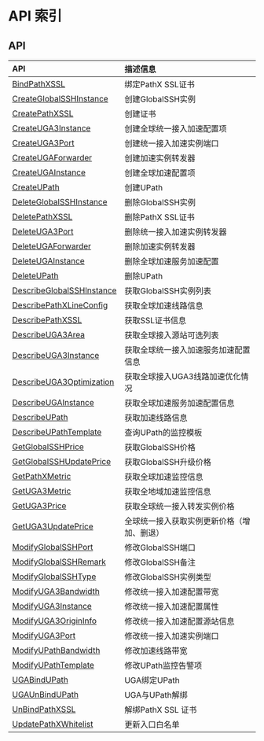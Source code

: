 # API 索引

## API

| API | 描述信息 |
|:---|:---|
|[BindPathXSSL](api/pathx-api/bind_path_xssl)|绑定PathX SSL证书|
|[CreateGlobalSSHInstance](api/pathx-api/create_global_ssh_instance)|创建GlobalSSH实例|
|[CreatePathXSSL](api/pathx-api/create_path_xssl)|创建证书|
|[CreateUGA3Instance](api/pathx-api/create_uga3_instance)|创建全球统一接入加速配置项|
|[CreateUGA3Port](api/pathx-api/create_uga3_port)|创建统一接入加速实例端口|
|[CreateUGAForwarder](api/pathx-api/create_uga_forwarder)|创建加速实例转发器|
|[CreateUGAInstance](api/pathx-api/create_uga_instance)|创建全球加速配置项|
|[CreateUPath](api/pathx-api/create_upath)|创建UPath|
|[DeleteGlobalSSHInstance](api/pathx-api/delete_global_ssh_instance)|删除GlobalSSH实例|
|[DeletePathXSSL](api/pathx-api/delete_path_xssl)|删除PathX SSL证书|
|[DeleteUGA3Port](api/pathx-api/delete_uga3_port)|删除统一接入加速实例转发器|
|[DeleteUGAForwarder](api/pathx-api/delete_uga_forwarder)|删除加速实例转发器|
|[DeleteUGAInstance](api/pathx-api/delete_uga_instance)|删除全球加速服务加速配置|
|[DeleteUPath](api/pathx-api/delete_upath)|删除UPath|
|[DescribeGlobalSSHInstance](api/pathx-api/describe_global_ssh_instance)|获取GlobalSSH实例列表|
|[DescribePathXLineConfig](api/pathx-api/describe_path_x_line_config)|获取全球加速线路信息|
|[DescribePathXSSL](api/pathx-api/describe_path_xssl)|获取SSL证书信息|
|[DescribeUGA3Area](api/pathx-api/describe_uga3_area)|获取全球接入源站可选列表|
|[DescribeUGA3Instance](api/pathx-api/describe_uga3_instance)|获取全球统一接入加速服务加速配置信息|
|[DescribeUGA3Optimization](api/pathx-api/describe_uga3_optimization)|获取全球接入UGA3线路加速优化情况|
|[DescribeUGAInstance](api/pathx-api/describe_uga_instance)|获取全球加速服务加速配置信息|
|[DescribeUPath](api/pathx-api/describe_upath)|获取加速线路信息|
|[DescribeUPathTemplate](api/pathx-api/describe_upath_template)|查询UPath的监控模板|
|[GetGlobalSSHPrice](api/pathx-api/get_global_ssh_price)|获取GlobalSSH价格|
|[GetGlobalSSHUpdatePrice](api/pathx-api/get_global_ssh_update_price)|获取GlobalSSH升级价格|
|[GetPathXMetric](api/pathx-api/get_path_x_metric)|获取全球加速监控信息|
|[GetUGA3Metric](api/pathx-api/get_uga3_metric)|获取全地域加速监控信息|
|[GetUGA3Price](api/pathx-api/get_uga3_price)|获取全球统一接入转发实例价格|
|[GetUGA3UpdatePrice](api/pathx-api/get_uga3_update_price)|全球统一接入获取实例更新价格（增加、删退）|
|[ModifyGlobalSSHPort](api/pathx-api/modify_global_ssh_port)|修改GlobalSSH端口|
|[ModifyGlobalSSHRemark](api/pathx-api/modify_global_ssh_remark)|修改GlobalSSH备注|
|[ModifyGlobalSSHType](api/pathx-api/modify_global_ssh_type)|修改GlobalSSH实例类型|
|[ModifyUGA3Bandwidth](api/pathx-api/modify_uga3_bandwidth)|修改统一接入加速配置带宽|
|[ModifyUGA3Instance](api/pathx-api/modify_uga3_instance)|修改统一接入加速配置属性|
|[ModifyUGA3OriginInfo](api/pathx-api/modify_uga3_origin_info)|修改统一接入加速配置源站信息|
|[ModifyUGA3Port](api/pathx-api/modify_uga3_port)|修改统一接入加速实例端口|
|[ModifyUPathBandwidth](api/pathx-api/modify_upath_bandwidth)|修改加速线路带宽|
|[ModifyUPathTemplate](api/pathx-api/modify_upath_template)|修改UPath监控告警项|
|[UGABindUPath](api/pathx-api/uga_bind_upath)|UGA绑定UPath|
|[UGAUnBindUPath](api/pathx-api/uga_un_bind_upath)|UGA与UPath解绑|
|[UnBindPathXSSL](api/pathx-api/un_bind_path_xssl)|解绑PathX SSL 证书|
|[UpdatePathXWhitelist](api/pathx-api/update_path_x_whitelist)|更新入口白名单|
